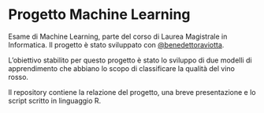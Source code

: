 # Progetto Machine Learning
Esame di Machine Learning, parte del corso di Laurea Magistrale in Informatica. Il progetto è stato sviluppato con [@benedettoraviotta](https://github.com/benedettoraviotta).

L’obiettivo stabilito per questo progetto è stato lo sviluppo di due modelli di apprendimento che abbiano lo scopo di classificare la qualità del vino rosso.

Il repository contiene la relazione del progetto, una breve presentazione e lo script scritto in linguaggio R.
